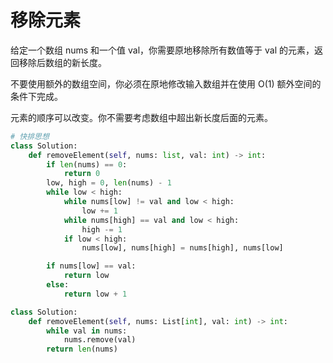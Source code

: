 # 移除元素

给定一个数组 nums 和一个值 val，你需要原地移除所有数值等于 val 的元素，返回移除后数组的新长度。

不要使用额外的数组空间，你必须在原地修改输入数组并在使用 O(1) 额外空间的条件下完成。

元素的顺序可以改变。你不需要考虑数组中超出新长度后面的元素。

```python
# 快排思想
class Solution:
    def removeElement(self, nums: list, val: int) -> int:
        if len(nums) == 0:
            return 0
        low, high = 0, len(nums) - 1
        while low < high:
            while nums[low] != val and low < high: 
                low += 1
            while nums[high] == val and low < high: 
                high -= 1
            if low < high:
                nums[low], nums[high] = nums[high], nums[low]

        if nums[low] == val:
            return low
        else:
            return low + 1
```



```python
class Solution:
    def removeElement(self, nums: List[int], val: int) -> int:
        while val in nums:
            nums.remove(val)
        return len(nums)
```

